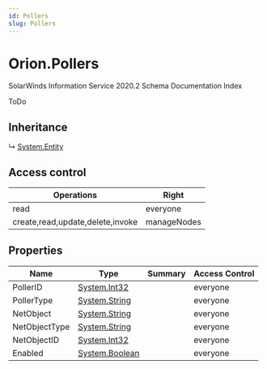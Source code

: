 ```yaml
---
id: Pollers
slug: Pollers
---
```


# Orion.Pollers

SolarWinds Information Service 2020.2 Schema Documentation Index

ToDo

## Inheritance

↳ [System.Entity](./../System/Entity)

## Access control

| Operations | Right |
| ------ | ------ |
| read | everyone |
| create,read,update,delete,invoke | manageNodes |

## Properties

| Name | Type | Summary | Access Control |
| ------ | ------ | ------ | ------ |
| PollerID | [System.Int32](https://docs.microsoft.com/en-us/dotnet/api/system.int32) |  | everyone |
| PollerType | [System.String](https://docs.microsoft.com/en-us/dotnet/api/system.string) |  | everyone |
| NetObject | [System.String](https://docs.microsoft.com/en-us/dotnet/api/system.string) |  | everyone |
| NetObjectType | [System.String](https://docs.microsoft.com/en-us/dotnet/api/system.string) |  | everyone |
| NetObjectID | [System.Int32](https://docs.microsoft.com/en-us/dotnet/api/system.int32) |  | everyone |
| Enabled | [System.Boolean](https://docs.microsoft.com/en-us/dotnet/api/system.boolean) |  | everyone |

